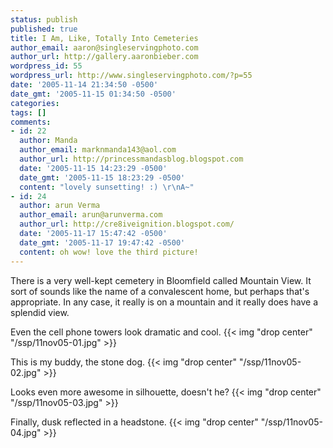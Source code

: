 ```yaml
---
status: publish
published: true
title: I Am, Like, Totally Into Cemeteries
author_email: aaron@singleservingphoto.com
author_url: http://gallery.aaronbieber.com
wordpress_id: 55
wordpress_url: http://www.singleservingphoto.com/?p=55
date: '2005-11-14 21:34:50 -0500'
date_gmt: '2005-11-15 01:34:50 -0500'
categories:
tags: []
comments:
- id: 22
  author: Manda
  author_email: marknmanda143@aol.com
  author_url: http://princessmandasblog.blogspot.com
  date: '2005-11-15 14:23:29 -0500'
  date_gmt: '2005-11-15 18:23:29 -0500'
  content: "lovely sunsetting! :) \r\nA~"
- id: 24
  author: arun Verma
  author_email: arun@arunverma.com
  author_url: http://cre8iveignition.blogspot.com/
  date: '2005-11-17 15:47:42 -0500'
  date_gmt: '2005-11-17 19:47:42 -0500'
  content: oh wow! love the third picture!
---
```

There is a very well-kept cemetery in Bloomfield called Mountain View.
It sort of sounds like the name of a convalescent home, but perhaps
that's appropriate. In any case, it really is on a mountain and it
really does have a splendid view.

Even the cell phone towers look dramatic and cool.
 {{< img "drop center" "/ssp/11nov05-01.jpg" >}}

This is my buddy, the stone dog.
 {{< img "drop center" "/ssp/11nov05-02.jpg" >}}

Looks even more awesome in silhouette, doesn't he?
 {{< img "drop center" "/ssp/11nov05-03.jpg" >}}

Finally, dusk reflected in a headstone.
 {{< img "drop center" "/ssp/11nov05-04.jpg" >}}
